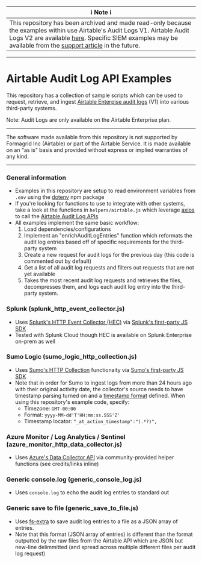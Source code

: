 
| ℹ️ **Note** ℹ️ |
|---|
| This repository has been archived and made read-only because the examples within use Airtable's Audit Logs V1. Airtable Audit Logs V2 are available [here](https://airtable.com/developers/web/api/audit-logs-overview). Specific SIEM examples may be available from the [support article](https://support.airtable.com/hc/en-us/articles/4406956857111-Enterprise-audit-log) in the future. |
 

---

# Airtable Audit Log API Examples

This repository has a collection of sample scripts which can be used to request, retrieve, and ingest [Airtable Enterpise audit logs](https://support.airtable.com/hc/en-us/articles/4406956857111-Enterprise-audit-log) (V1) into various third-party systems.

Note: Audit Logs are only available on the Airtable Enterprise plan.

---

The software made available from this repository is not supported by Formagrid Inc (Airtable) or part of the Airtable Service. It is made available on an "as is" basis and provided without express or implied warranties of any kind.

---

### General information
- Examples in this repository are setup to read environment variables from `.env` using the [dotenv](https://www.npmjs.com/package/dotenv) npm package
- If you're looking for functions to use to integrate with other systems, take a look at the functions in `helpers/airtable.js` which leverage [axios](https://www.npmjs.com/package/axios) to call the [Airtable Audit Log APIs](https://airtable.com/api/enterprise)
- All examples implement the same basic workflow:
  1. Load dependencies/configurations
  2. Implement an "enrichAuditLogEntries" function which reformats the audit log entries based off of specific requirements for the third-party system
  3. Create a new request for audit logs for the previous day (this code is commented out by default)
  4. Get a list of all audit log requests and filters out requests that are not yet available
  5. Takes the most recent audit log requests and retrieves the files, decompresses them, and logs each audit log entry into the third-party system.

### Splunk (splunk_http_event_collector.js)
- Uses [Splunk's HTTP Event Collector (HEC)](https://docs.splunk.com/Documentation/Splunk/latest/Data/UsetheHTTPEventCollector) via [Splunk's first-party JS SDK](https://github.com/splunk/splunk-javascript-logging)
- Tested with Splunk Cloud though HEC is available on Splunk Enterprise on-prem as well

### Sumo Logic (sumo_logic_http_collection.js)
- Uses [Sumo's HTTP Collection](https://help.sumologic.com/03Send-Data/Sources/02Sources-for-Hosted-Collectors/HTTP-Source) functionaity via [Sumo's first-party JS SDK](https://github.com/SumoLogic/js-sumo-logger)
- Note that in order for Sumo to ingest logs from more than 24 hours ago with their original activity date, the collector's source needs to have timestamp parsing turned on and a [timestamp format](https://help.sumologic.com/03Send-Data/Sources/04Reference-Information-for-Sources/Timestamps%2C-Time-Zones%2C-Time-Ranges%2C-and-Date-Formats) defined. When using this repository's example code, specify:
  - Timezone: `GMT-00:00`
  - Format: `yyyy-MM-dd'T'HH:mm:ss.SSS'Z'`
  - Timestamp locator: `"_at_action_timestamp":"(.*?)",`

### Azure Monitor / Log Analytics / Sentinel (azure_monitor_http_data_collector.js)
- Uses [Azure's Data Collector API](https://docs.microsoft.com/en-us/azure/azure-monitor/logs/data-collector-api) via community-provided helper functions (see credits/links inline)

### Generic console.log (generic_console_log.js)
- Uses `console.log` to echo the audit log entries to standard out

### Generic save to file (generic_save_to_file.js)
- Uses [fs-extra](https://www.npmjs.com/package/fs-extra) to save audit log entries to a file as a JSON array of entries. 
- Note that this format (JSON array of entries) is different than the format outputted by the raw files from the Airtable API which are JSON but new-line delimmitted (and spread across multiple different files per audit log request)
